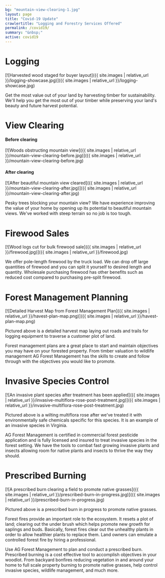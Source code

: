 ```yaml
---
bg: "mountain-view-clearing-1.jpg"
layout: page
title: "Covid-19 Update"
crawlertitle: "Logging and Forestry Services Offered"
permalink: /covid19/
summary: "&nbsp;"
active: covid19
---
```


# Logging


[![Harvested wood staged for buyer layout]({{ site.images | relative_url }}/logging-showcase.jpg)]({{ site.images | relative_url }}/logging-showcase.jpg)

Get the most value out of your land by harvesting timber for sustainability.
We'll help you get the most out of your timber while preserving your land's
beauty and future harvest potential.

# View Clearing

#### Before clearing

[![Woods obstructing mountain view]({{ site.images | relative_url }}/mountain-view-clearing-before.jpg)]({{ site.images | relative_url }}/mountain-view-clearing-before.jpg)

#### After clearing

[![After beautiful mountain view cleared]({{ site.images | relative_url }}/mountain-view-clearing-after.jpg)]({{ site.images | relative_url }}/mountain-view-clearing-after.jpg)

Pesky trees blocking your mountain view?  We have experience improving the value
of your home by opening up its potential to beautiful mountain views.  We've
worked with steep terrain so no job is too tough.

# Firewood Sales

[![Wood logs cut for bulk firewood sale]({{ site.images | relative_url }}/firewood.jpg)]({{ site.images | relative_url }}/firewood.jpg)

We offer pole-length firewood by the truck load.  We can drop off large
quantities of firewood and you can split it yourself to desired length and
quantity.  Wholesale purchasing firewood has other benefits such as reduced cost
compared to purchasing pre-split firewood.

# Forest Management Planning

[![Detailed Harvest Map from Forest Management Plan]({{ site.images | relative_url }}/havest-plan-map.png)]({{ site.images | relative_url }}/havest-plan-map.png)

Pictured above is a detailed harvest map laying out roads and trails for logging
equipment to traverse a customer plot of land.

Forest management plans are a great place to start and maintain objectives you
may have on your forested property.  From timber valuation to wildlife
management AG Forest Management has the skills to create and follow through with
the objectives you would like to promote.

# Invasive Species Control

[![An invasive plant species after treatment has been applied]({{ site.images | relative_url }}/invasive-multiflora-rose-post-treatment.jpg)]({{ site.images | relative_url }}/invasive-multiflora-rose-post-treatment.jpg)

Pictured above is a wilting multiflora rose after we've treated it with
environmentally safe chemicals specific for this species.  It is an example of
an invasive species in Virginia.

AG Forest Management is certified in commercial forest pesticide application and
is fully licensed and insured to treat invasive species in the forest setting.
We have the tools to combat fast growing invasive plants and insects allowing
room for native plants and insects to thrive the way they should.

# Prescribed Burning

[![A prescribed burn clearing a field to promote native grasses]({{ site.images | relative_url }}/prescribed-burn-in-progress.jpg)]({{ site.images | relative_url }}/prescribed-burn-in-progress.jpg)

Pictured above is a prescribed burn in progress to promote native grasses.

Forest fires provide an important role to the ecosystem.  It resets a plot of
land; clearing out the under brush which helps promote new growth for saplings
and buds.  Basically, forest fires clear out the unhealthy plants in order to
allow healthier plants to replace them.  Land owners can emulate a controlled
forest fire by hiring a professional.

Use AG Forest Management to plan and conduct a prescribed burn.  Prescribed
burning is a cost effective tool to accomplish objectives in your woodlot.  From
backyard bonfires reducing vegetation in and around your home to full scale
property burning to promote native grasses, help control invasive species,
wildlife management, and much more.

<script>
/*
$(document).ready(function () {
    $(".viewclearingslider").cndkbeforeafter();
})
*/
</script>

<!-- this is the position of the sidebar image -->
<style>
.sidebar {
    background-position: left center;
}
</style>
